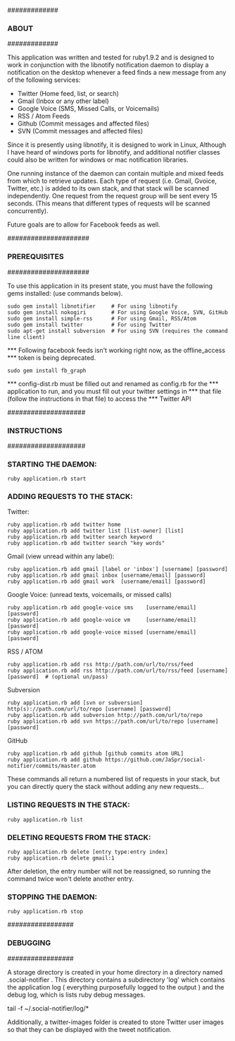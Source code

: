 #############
### ABOUT ###
#############

This application was written and tested for ruby1.9.2 and is designed to
work in conjunction with the libnotify notification daemon to display a
notification on the desktop whenever a feed finds a new message from any
of the following services:

 * Twitter          (Home feed, list, or search)
 * Gmail            (Inbox or any other label)
 * Google Voice     (SMS, Missed Calls, or Voicemails)
 * RSS / Atom Feeds
 * Github           (Commit messages and affected files)
 * SVN              (Commit messages and affected files)

Since it is presently using libnotify, it is designed to work in Linux,
Although I have heard of windows ports for libnotify, and additional
notifier classes could also be written for windows or mac notification
libraries.

One running instance of the daemon can contain multiple and mixed feeds
from which to retrieve updates.  Each type of request (i.e. Gmail, Gvoice,
Twitter, etc.) is added to its own stack, and that stack will be scanned
independently.  One request from the request group will be sent every
15 seconds. (This means that different types of requests will be scanned
concurrently).

Future goals are to allow for Facebook feeds as well.


#####################
### PREREQUISITES ###
#####################

To use this application in its present state, you must have the following
gems installed: (use commands below).

    sudo gem install libnotifier     # For using libnotify
    sudo gem install nokogiri        # For using Google Voice, SVN, GitHub
    sudo gem install simple-rss      # For using Gmail, RSS/Atom
    sudo gem install twitter         # For using Twitter
    sudo apt-get install subversion  # For using SVN (requires the command line client)


*** Following facebook feeds isn't working right now, as the offline_access
*** token is being deprecated.

    sudo gem install fb_graph

*** config-dist.rb must be filled out and renamed as config.rb for the
*** application to run, and you must fill out your twitter settings in
*** that file (follow the instructions in that file) to access the
*** Twitter API


####################
### INSTRUCTIONS ###
####################


### STARTING THE DAEMON:

    ruby application.rb start


### ADDING REQUESTS TO THE STACK:

Twitter:

    ruby application.rb add twitter home
    ruby application.rb add twitter list [list-owner] [list]
    ruby application.rb add twitter search keyword
    ruby application.rb add twitter search "key words"

Gmail (view unread within any label):

    ruby application.rb add gmail [label or 'inbox'] [username] [password]
    ruby application.rb add gmail inbox [username/email] [password]
    ruby application.rb add gmail work  [username/email] [password]

Google Voice: (unread texts, voicemails, or missed calls)

    ruby application.rb add google-voice sms    [username/email] [password]
    ruby application.rb add google-voice vm     [username/email] [password]
    ruby application.rb add google-voice missed [username/email] [password]

RSS / ATOM

    ruby application.rb add rss http://path.com/url/to/rss/feed
    ruby application.rb add rss http://path.com/url/to/rss/feed [username] [password]  # (optional un/pass)

Subversion

    ruby application.rb add [svn or subversion] http(s)://path.com/url/to/repo [username] [password]
    ruby application.rb add subversion http://path.com/url/to/repo
    ruby application.rb add svn https://path.com/url/to/repo [username] [password]

GitHub

    ruby application.rb add github [github commits atom URL]
    ruby application.rb add github https://github.com/JaSpr/social-notifier/commits/master.atom

These commands all return a numbered list of requests in your stack,
but you can directly query the stack without adding any new requests...


### LISTING REQUESTS IN THE STACK:

    ruby application.rb list


### DELETING REQUESTS FROM THE STACK:

    ruby application.rb delete [entry type:entry index]
    ruby application.rb delete gmail:1

After deletion, the entry number will not be reassigned, so running
the command twice won't delete another entry.


### STOPPING THE DAEMON:

    ruby application.rb stop


#################
### DEBUGGING ###
#################

A storage directory is created in your home directory in a directory named
.social-notifier .  This directory contains a subdirectory 'log' which
contains the application log ( everything purposefully logged to the output )
and the debug log, which is lists ruby debug messages.

tail -f ~/.social-notifier/log/*

Additionally, a twitter-images folder is created to store Twitter user images
so that they can be displayed with the tweet notification.
